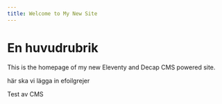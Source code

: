 ```yaml
---
title: Welcome to My New Site
---
```

# En huvudrubrik

This is the homepage of my new Eleventy and Decap CMS powered site. 

här ska vi lägga in efoilgrejer

Test av CMS
